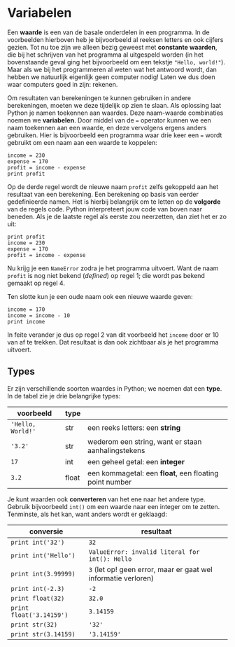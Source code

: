 # Variabelen

Een **waarde** is een van de basale onderdelen in een programma. In de voorbeelden hierboven heb je bijvoorbeeld al reeksen letters en ook cijfers gezien. Tot nu toe zijn we alleen bezig geweest met **constante waarden**, die bij het schrijven van het programma al uitgespeld worden (in het bovenstaande geval ging het bijvoorbeeld om een tekstje `"Hello, world!"`). Maar als we bij het programmeren al weten wat het antwoord wordt, dan hebben we natuurlijk eigenlijk geen computer nodig! Laten we dus doen waar computers goed in zijn: rekenen.

Om resultaten van berekeningen te kunnen gebruiken in andere berekeningen, moeten we deze tijdelijk op zien te slaan. Als oplossing laat Python je namen toekennen aan waardes. Deze naam-waarde combinaties noemen we **variabelen**. Door middel van de `=` operator kunnen we een naam toekennen aan een waarde, en deze vervolgens ergens anders gebruiken. Hier is bijvoorbeeld een programma waar drie keer een `=` wordt gebruikt om een naam aan een waarde te koppelen:

	income = 230
	expense = 170
	profit = income - expense
	print profit

Op de derde regel wordt de nieuwe naam `profit` zelfs gekoppeld aan het resultaat van een berekening. Een berekening op basis van eerder gedefinieerde namen. Het is hierbij belangrijk om te letten op de **volgorde** van de regels code. Python interpreteert jouw code van boven naar beneden. Als je de laatste regel als eerste zou neerzetten, dan ziet het er zo uit:

	print profit
	income = 230
	expense = 170
	profit = income - expense

Nu krijg je een `NameError` zodra je het programma uitvoert. Want de naam `profit` is nog niet bekend (*defined*) op regel 1; die wordt pas bekend gemaakt op regel 4.

Ten slotte kun je een oude naam ook een nieuwe waarde geven:

	income = 170
	income = income - 10
	print income

In feite verander je dus op regel 2 van dit voorbeeld het `income` door er 10 van af te trekken. Dat resultaat is dan ook zichtbaar als je het programma uitvoert.

## Types

Er zijn verschillende soorten waardes in Python; we noemen dat een **type**. In de tabel zie je drie belangrijke types:

| voorbeeld         | type  |                                                          |  
| ----------------- | ----- | -------------------------------------------------------- |  
| `'Hello, World!'` | str   | een reeks letters: een **string**                        |  
| `'3.2'`           | str   | wederom een string, want er staan aanhalingstekens       |  
| `17`              | int   | een geheel getal: een **integer**                        |  
| `3.2`             | float | een kommagetal: een **float**, een floating point number |  

Je kunt waarden ook **converteren** van het ene naar het andere type. Gebruik bijvoorbeeld `int()` om een waarde naar een integer om te zetten. Tenminste, als het kan, want anders wordt er geklaagd:

| conversie                | resultaat                                                      |  
| ------------------------ | -------------------------------------------------------------- |  
| `print int('32')`        | `32`                                                           |  
| `print int('Hello')`     | `ValueError: invalid literal for int(): Hello`                 |  
| `print int(3.99999)`     | `3` (let op! geen error, maar er gaat wel informatie verloren) |  
| `print int(-2.3)`        | `-2`                                                           |  
| `print float(32)`        | `32.0`                                                         |  
| `print float('3.14159')` | `3.14159`                                                      |  
| `print str(32)`          | `'32'`                                                         |  
| `print str(3.14159)`     | `'3.14159'`                                                    |  
